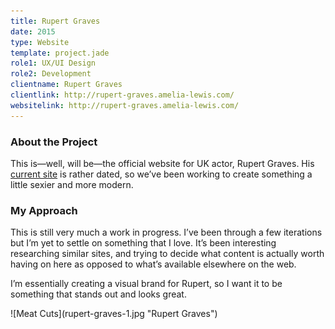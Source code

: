 ```yaml
---
title: Rupert Graves
date: 2015
type: Website
template: project.jade
role1: UX/UI Design
role2: Development
clientname: Rupert Graves
clientlink: http://rupert-graves.amelia-lewis.com/
websitelink: http://rupert-graves.amelia-lewis.com/
---
```


### About the Project

This is—well, will be—the official website for UK actor, Rupert Graves. His <a href="http://rupert-graves.com/" class="highlighted" target="_blank">current site</a> is rather dated, so we’ve been working to create something a little sexier and more modern.

### My Approach

This is still very much a work in progress. I’ve been through a few iterations but I’m yet to settle on something that I love. It’s been interesting researching similar sites, and trying to decide what content is actually worth having on here as opposed to what’s available elsewhere on the web.

I’m essentially creating a visual brand for Rupert, so I want it to be something that stands out and looks great.

<div class="block-top-md">
![Meat Cuts](rupert-graves-1.jpg "Rupert Graves")
</div>